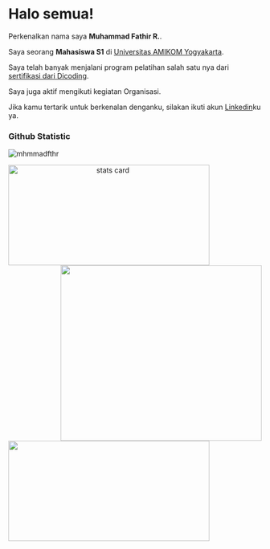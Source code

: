 # Halo semua! 

Perkenalkan nama saya **Muhammad Fathir R.**.<br>

Saya seorang **Mahasiswa S1** di [Universitas AMIKOM Yogyakarta](https://home.amikom.ac.id/).<br>

Saya telah banyak menjalani program pelatihan salah satu nya dari [sertifikasi dari Dicoding](https://www.dicoding.com/certificates/JLX12KE0GZ72).<br>

Saya juga aktif mengikuti kegiatan Organisasi.<br>

Jika kamu tertarik untuk berkenalan denganku, silakan ikuti akun [Linkedin](https://www.linkedin.com/in/muhammad-fathirr-3481b129a/)ku ya.
  
### Github Statistic
<p align="left"> <img src="https://komarev.com/ghpvc/?username=mhmmadfthr&label=Profile%20views&color=0e75b6&style=flat" alt="mhmmadfthr" /> </p>
<p>
<a align= "center" href="https://github.com/mhmmadfthr">
<img alt= "stats card" height="200px" width="400" src="https://github-readme-streak-stats.herokuapp.com/?user=mhmmadfthr&theme=radical">
<img align="right" height="350" width="400" src="https://cdn.dribbble.com/users/2238041/screenshots/4763918/working.gif" /> </a>
</p>
<img height="200px" width="400" src="https://github-readme-stats.vercel.app/api?username=mhmmadfthr&count_private=true&theme=radical&show_icons=true" />
